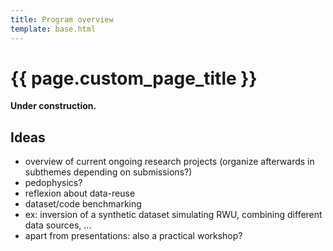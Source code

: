 ```yaml
---
title: Program overview
template: base.html
---
```


# {{ page.custom_page_title }}


<div class="callout">

<i class="fa fa-paint-roller fa-lg me-2" aria-hidden="true"></i>
**Under construction.**

## Ideas 

- overview of current ongoing research projects (organize afterwards in subthemes depending on submissions?)
- pedophysics?
- reflexion about data-reuse
- dataset/code benchmarking
- ex: inversion of a synthetic dataset simulating RWU, combining different data sources, ...
- apart from presentations: also a practical workshop?
 
 
</div>




